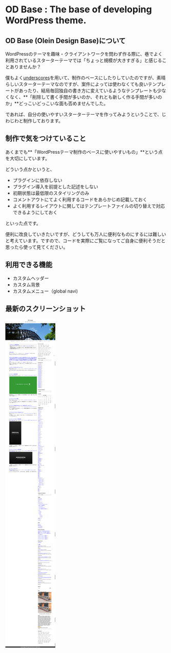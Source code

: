 # OD Base : The base of developing WordPress theme.

## OD Base (Olein Design Base)について
WordPressのテーマを趣味・クライアントワークを問わず作る際に、巷でよく利用されているスターターテーマでは「ちょっと規模が大きすぎる」と感じることありませんか？

僕もよく[underscores](http://underscores.me/)を用いて、制作のベースにしたりしていたのですが、素晴らしいスターターテーマなのですが、案件によっては使わなくても良いテンプレートがあったり、結局毎回独自の書き方に変えているようなテンプレートも少なくなく、**「削除して書く手間が多いのか、それとも新しく作る手間が多いのか」**どっこいどっこいな面も否めませんでした。

であれば、自分の使いやすいスターターテーマを作ってみようということで、じわじわと制作しております。

## 制作で気をつけていること
あくまでも**「WordPressテーマ制作のベースに使いやすいもの」**という点を大切にしています。

どういう点かというと、

* プラグインに依存しない
* プラグイン導入を前提とした記述をしない
* 初期状態は最低限のスタイリングのみ
* コメントアウトにてよく利用するコードをあらかじめ記載しておく
* よく利用するレイアウトに関してはテンプレートファイルの切り替えで対応できるようにしておく

といった点です。

便利に改良していきたいですが、どうしても万人に便利なものにするには難しいと考えています。ですので、コードを実際にご覧になってご自身に便利そうだと思ったら使って見てください。

## 利用できる機能
* カスタムヘッダー
* カスタム背景
* カスタムメニュー（global navi)

## 最新のスクリーンショット
![最新のスクリーンショット](https://github.com/KojiKuno/od-base/blob/master/screenshot/odbase.png)
